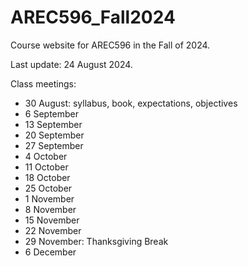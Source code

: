 # AREC596_Fall2024
Course website for AREC596 in the Fall of 2024. 

Last update: 24 August 2024. 

Class meetings:
- 30 August: syllabus, book, expectations, objectives
- 6 September
- 13 September
- 20 September
- 27 September
- 4 October
- 11 October
- 18 October
- 25 October
- 1 November
- 8 November
- 15 November
- 22 November
- 29 November: Thanksgiving Break
- 6 December
